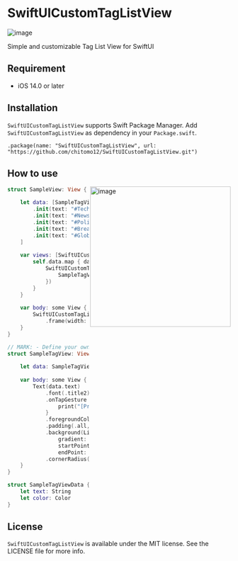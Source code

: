# SwiftUICustomTagListView

![image](https://img.shields.io/badge/Platform-iOS14-orange.svg)

Simple and customizable Tag List View for SwiftUI

## Requirement
- iOS 14.0 or later

## Installation
`SwiftUICustomTagListView` supports Swift Package Manager. Add `SwiftUICustomTagListView` as dependency in your `Package.swift`. 

```
.package(name: "SwiftUICustomTagListView", url: "https://github.com/chitomo12/SwiftUICustomTagListView.git")
```

## How to use

<img width="317" alt="image" src="https://github.com/chitomo12/SwiftUICustomTagListView/assets/37266869/6b3e07a5-005e-4238-90e7-41d1f427f509" align="right">

```swift
struct SampleView: View {

    let data: [SampleTagViewData] = [
        .init(text: "#Technology", color: Color(hex: "#ff4d4d")),
        .init(text: "#News", color: Color(hex: "#b33636")),
        .init(text: "#Politics", color: Color(hex: "#ff944d")),
        .init(text: "#Breaking", color: Color(hex: "#ff4dd3")),
        .init(text: "#Global", color: Color(hex: "#b33693")),
    ]
    
    var views: [SwiftUICustomTagView<SampleTagView>] {
        self.data.map { data in
            SwiftUICustomTagView(content: {
                SampleTagView(data: data)
            })
        }
    }
    
    var body: some View {
        SwiftUICustomTagListView(views, horizontalSpace: 8, verticalSpace: 8)
            .frame(width: 240, height: 220)
    }
}

// MARK: - Define your own component
struct SampleTagView: View {
    
    let data: SampleTagViewData
    
    var body: some View {
        Text(data.text)
            .font(.title2)
            .onTapGesture {
                print("[Pressed] \(data.text)")
            }
            .foregroundColor(.white)
            .padding(.all, 8)
            .background(LinearGradient(
                gradient: Gradient(colors: [data.color, data.color.opacity(0.6)]),
                startPoint: .top,
                endPoint: .bottom))
            .cornerRadius(7)
    }
}

struct SampleTagViewData {
    let text: String
    let color: Color
}
```

## License
`SwiftUICustomTagListView` is available under the MIT license. See the LICENSE file for more info.
